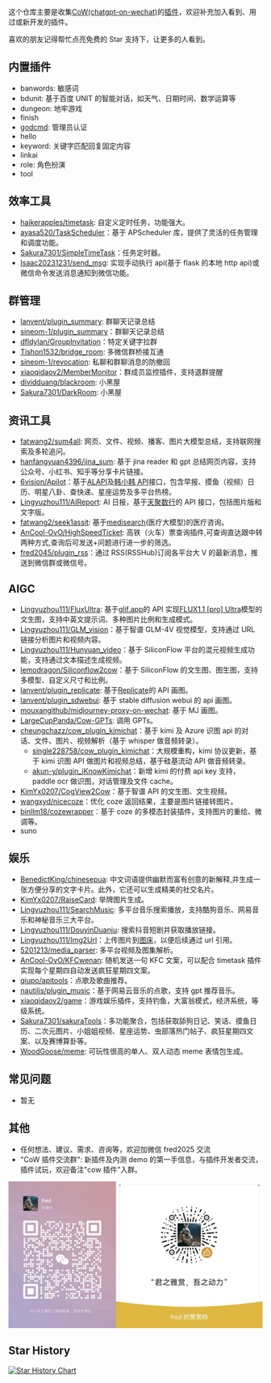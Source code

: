 这个仓库主要是收集[CoW(chatgpt-on-wechat)](https://github.com/zhayujie/chatgpt-on-wechat)的[插件](https://github.com/zhayujie/chatgpt-on-wechat/tree/master/plugins)，欢迎补充加入看到、用过或新开发的插件。

喜欢的朋友记得帮忙点亮免费的 Star 支持下，让更多的人看到。

## 内置插件

- banwords: 敏感词
- bdunit: 基于百度 UNIT 的智能对话，如天气、日期时间、数学运算等
- dungeon: 地牢游戏
- finish
- [godcmd](https://github.com/zhayujie/chatgpt-on-wechat/tree/master/plugins/godcmd): 管理员认证
- hello
- keyword: 关键字匹配回复固定内容
- linkai
- role: 角色扮演
- tool

## 效率工具

- [haikerapples/timetask](https://github.com/haikerapples/timetask): 自定义定时任务，功能强大。
- [ayasa520/TaskScheduler](https://github.com/ayasa520/TaskScheduler)：基于 APScheduler 库，提供了灵活的任务管理和调度功能。
- [Sakura7301/SimpleTimeTask](https://github.com/Sakura7301/SimpleTimeTask)：任务定时器。
- [Isaac20231231/send_msg](https://github.com/Isaac20231231/send_msg): 实现手动执行 api(基于 flask 的本地 http api)或微信命令发送消息通知到微信功能。

## 群管理

- [lanvent/plugin_summary](https://github.com/lanvent/plugin_summary): 群聊天记录总结
- [sineom-1/plugin_summary](https://github.com/sineom-1/plugin_summary)：群聊天记录总结
- [dfldylan/GroupInvitation](https://github.com/dfldylan/GroupInvitation)：特定关键字拉群
- [Tishon1532/bridge_room](https://github.com/Tishon1532/bridge_room): 多微信群桥接互通
- [sineom-1/revocation](https://github.com/sineom-1/revocation): 私聊和群聊消息的防撤回
- [xiaoqidaov2/MemberMonitor](https://github.com/xiaoqidaov2/MemberMonitor)：群成员监控插件，支持退群提醒
- [dividduang/blackroom](https://github.com/dividduang/blackroom): 小黑屋
- [Sakura7301/DarkRoom](https://github.com/Sakura7301/DarkRoom): 小黑屋

## 资讯工具

- [fatwang2/sum4all](https://github.com/fatwang2/sum4all): 网页、文件、视频、播客、图片大模型总结，支持联网搜索及多轮追问。
- [hanfangyuan4396/jina_sum](https://github.com/hanfangyuan4396/jina_sum): 基于 jina reader 和 gpt 总结网页内容，支持公众号、小红书、知乎等分享卡片链接。
- [6vision/Apilot](https://github.com/6vision/Apilot)：基于[ALAPI](https://admin.alapi.cn/account/center)及[韩小韩 API](https://api.vvhan.com/)接口，包含早报、摸鱼（视频）日历、明星八卦、查快递、星座运势及多平台热榜。
- [Lingyuzhou111/AIReport](https://github.com/Lingyuzhou111/AIReport): AI 日报，基于[天聚数行](https://www.tianapi.com)的 API 接口，包括图片版和文字版。
- [fatwang2/seek1assit](https://github.com/fatwang2/seek1assit): 基于[medisearch](https://search2ai.online/medisearch)(医疗大模型)的医疗咨询。
- [AnCool-OvO/HighSpeedTicket](https://github.com/AnCool-OvO/HighSpeedTicket): 高铁（火车）票查询插件,可查询直达跟中转两种方式,查询后可发送+问题进行进一步的筛选。
- [fred2045/plugin_rss](https://github.com/fred2045/plugin_rss)：通过 RSS(RSSHub)订阅各平台大 V 的最新消息，推送到微信群或微信号。

## AIGC

- [Lingyuzhou111/FluxUltra](https://github.com/Lingyuzhou111/FluxUltra): 基于[glif.app](https://glif.app/glifs)的 API 实现[FLUX1.1 [pro] Ultra](https://blackforestlabs.ai/flux-1-1-ultra/)模型的文生图，支持中英文提示词、多种图片比例和生成模式。
- [Lingyuzhou111/GLM_vision](https://github.com/Lingyuzhou111/GLM_vision)：基于智谱 GLM-4V 视觉模型，支持通过 URL 链接分析图片和视频内容。
- [Lingyuzhou111/Hunyuan_video](https://github.com/Lingyuzhou111/Hunyuan_video)：基于 SiliconFlow 平台的混元视频生成功能，支持通过文本描述生成视频。
- [lemodragon/Siliconflow2cow](https://github.com/lemodragon/Siliconflow2cow)：基于 SiliconFlow 的文生图、图生图，支持多模型、自定义尺寸和比例。
- [lanvent/plugin_replicate](https://github.com/lanvent/plugin_replicate): 基于[Replicate](https://replicate.com/)的 API 画图。
- [lanvent/plugin_sdwebui](https://github.com/lanvent/plugin_sdwebui): 基于 stable diffusion webui 的 api 画图。
- [mouxangithub/midjourney-proxy-on-wechat](https://github.com/mouxangithub/midjourney-proxy-on-wechat): 基于 MJ 画图。
- [LargeCupPanda/Cow-GPTs](https://github.com/LargeCupPanda/Cow-GPTs): 调用 GPTs。
- [cheungchazz/cow_plugin_kimichat](https://github.com/cheungchazz/cow_plugin_kimichat)：基于 kimi 及 Azure 识图 api 的对话、文件、图片、视频解析（基于 whisper 做音频转录）。
  - [single228758/cow_plugin_kimichat](https://github.com/single228758/cow_plugin_kimichat)：大规模重构，kimi 协议更新，基于 kimi 识图 API 做图片和视频总结，基于硅基流动 API 做音频转录。
  - [akun-y/plugin_iKnowKimichat](https://github.com/akun-y/plugin_iKnowKimichat)：新增 kimi 的付费 api key 支持，paddle ocr 做识图，对话管理及文件 cache。
- [KimYx0207/CogView2Cow](https://github.com/KimYx0207/CogView2Cow)：基于智谱 API 的文生图、文生视频。
- [wangxyd/nicecoze](https://github.com/wangxyd/nicecoze)：优化 coze 返回结果，主要是图片链接转图片。
- [binllm18/cozewrapper](https://github.com/binllm18/cozewrapper)：基于 coze 的多模态封装插件，支持图片的重绘、微调等。
- suno

## 娱乐

- [BenedictKing/chinesepua](https://github.com/BenedictKing/chinesepua): 中文词语提供幽默而富有创意的新解释,并生成一张方便分享的文字卡片。此外，它还可以生成精美的社交名片。
- [KimYx0207/RaiseCard](https://github.com/KimYx0207/RaiseCard): 举牌图片生成。
- [Lingyuzhou111/SearchMusic](https://github.com/Lingyuzhou111/SearchMusic): 多平台音乐搜索播放，支持酷狗音乐、网易音乐和神秘音乐三大平台。
- [Lingyuzhou111/DouyinDuanju](https://github.com/Lingyuzhou111/DouyinDuanju): 搜索抖音短剧并获取播放链接。
- [Lingyuzhou111/Img2Url](https://github.com/Lingyuzhou111/Img2Url)：上传图片到[图床](https://imgbb.com/)，以便后续通过 url 引用。
- [5201213/media_parser](https://github.com/5201213/media_parser): 多平台视频及图集解析。
- [AnCool-OvO/KFCwenan](https://github.com/AnCool-OvO/KFCwenan): 随机发送一句 KFC 文案，可以配合 timetask 插件实现每个星期四自动发送疯狂星期四文案。
- [qiupo/apitools](https://github.com/qiupo/apitools)：点歌及歌曲推荐。
- [nautilis/plugin_music](https://github.com/nautilis/plugin_music)：基于网易云音乐的点歌，支持 gpt 推荐音乐。
- [xiaoqidaov2/game](https://github.com/xiaoqidaov2/game)：游戏娱乐插件，支持钓鱼，大富翁模式，经济系统，等级系统。
- [Sakura7301/sakuraTools](https://github.com/Sakura7301/sakuraTools)：多功能聚合，包括获取舔狗日记、笑话、摸鱼日历、二次元图片、小姐姐视频、星座运势、虫部落热门帖子、疯狂星期四文案、以及赛博算卦等。
- [WoodGoose/meme](https://github.com/WoodGoose/meme): 可玩性很高的单人、双人动态 meme 表情包生成。

## 常见问题

- 暂无

## 其他

- 任何想法、建议、需求、咨询等，欢迎加微信 fred2025 交流
- "CoW 插件交流群": 新插件及内测 demo 的第一手信息，与插件开发者交流，插件试玩，欢迎备注"cow 插件"入群。

![微信二维码](images/qr.jpg)

## Star History

[![Star History Chart](https://api.star-history.com/svg?repos=fred2045/awesome-cow-plugins&type=Date)](https://star-history.com/#fred2045/awesome-cow-plugins&Date)
